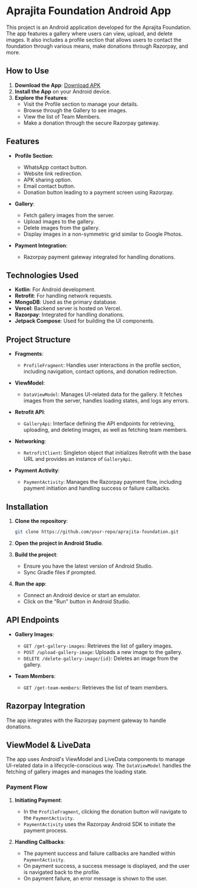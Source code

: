 # Aprajita Foundation Android App

This project is an Android application developed for the Aprajita Foundation. The app features a gallery where users can view, upload, and delete images. It also includes a profile section that allows users to contact the foundation through various means, make donations through Razorpay, and more.

## How to Use

1. **Download the App**: [Download APK](https://drive.google.com/file/d/1MdKfK8mmhE6lGTHWpNMpLOAQGzRM2hVl/view?usp=share_link)
2. **Install the App** on your Android device.
3. **Explore the Features**:
    - Visit the Profile section to manage your details.
    - Browse through the Gallery to see images.
    - View the list of Team Members.
    - Make a donation through the secure Razorpay gateway.

## Features

- **Profile Section**:
  - WhatsApp contact button.
  - Website link redirection.
  - APK sharing option.
  - Email contact button.
  - Donation button leading to a payment screen using Razorpay.

- **Gallery**:
  - Fetch gallery images from the server.
  - Upload images to the gallery.
  - Delete images from the gallery.
  - Display images in a non-symmetric grid similar to Google Photos.

- **Payment Integration**:
  - Razorpay payment gateway integrated for handling donations.
    
## Technologies Used

- **Kotlin**: For Android development.
- **Retrofit**: For handling network requests.
- **MongoDB**: Used as the primary database.
- **Vercel**: Backend server is hosted on Vercel.
- **Razorpay**: Integrated for handling donations.
- **Jetpack Compose**: Used for building the UI components.

## Project Structure

- **Fragments**:
  - `ProfileFragment`: Handles user interactions in the profile section, including navigation, contact options, and donation redirection.

- **ViewModel**:
  - `DataViewModel`: Manages UI-related data for the gallery. It fetches images from the server, handles loading states, and logs any errors.

- **Retrofit API**:
  - `GalleryApi`: Interface defining the API endpoints for retrieving, uploading, and deleting images, as well as fetching team members.

- **Networking**:
  - `RetrofitClient`: Singleton object that initializes Retrofit with the base URL and provides an instance of `GalleryApi`.

- **Payment Activity**:
  - `PaymentActivity`: Manages the Razorpay payment flow, including payment initiation and handling success or failure callbacks.

## Installation

1. **Clone the repository**:
    ```bash
    git clone https://github.com/your-repo/aprajita-foundation.git
    ```

2. **Open the project in Android Studio**.

3. **Build the project**:
    - Ensure you have the latest version of Android Studio.
    - Sync Gradle files if prompted.

4. **Run the app**:
    - Connect an Android device or start an emulator.
    - Click on the "Run" button in Android Studio.

## API Endpoints

- **Gallery Images**:
  - `GET /get-gallery-images`: Retrieves the list of gallery images.
  - `POST /upload-gallery-image`: Uploads a new image to the gallery.
  - `DELETE /delete-gallery-image/{id}`: Deletes an image from the gallery.

- **Team Members**:
  - `GET /get-team-members`: Retrieves the list of team members.

## Razorpay Integration

The app integrates with the Razorpay payment gateway to handle donations.

## ViewModel & LiveData

The app uses Android's ViewModel and LiveData components to manage UI-related data in a lifecycle-conscious way. The `DataViewModel` handles the fetching of gallery images and manages the loading state.


### Payment Flow

1. **Initiating Payment**:
   - In the `ProfileFragment`, clicking the donation button will navigate to the `PaymentActivity`.
   - `PaymentActivity` uses the Razorpay Android SDK to initiate the payment process.

2. **Handling Callbacks**:
   - The payment success and failure callbacks are handled within `PaymentActivity`.
   - On payment success, a success message is displayed, and the user is navigated back to the profile.
   - On payment failure, an error message is shown to the user.



